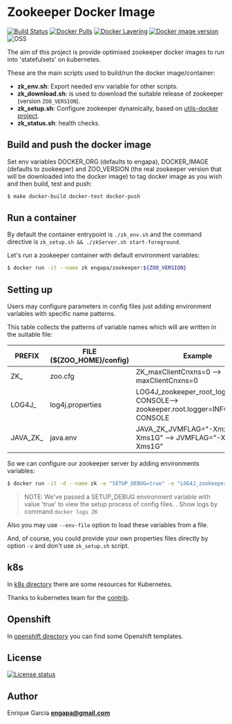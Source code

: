 # Zookeeper Docker Image
[![Build Status](https://travis-ci.org/engapa/zookeeper-k8s-openshift.svg)](https://travis-ci.org/engapa/zookeeper-k8s-openshift)
[![Docker Pulls](https://img.shields.io/docker/pulls/engapa/zookeeper.svg)](https://hub.docker.com/r/engapa/zookeeper/)
[![Docker Layering](https://images.microbadger.com/badges/image/engapa/zookeeper.svg)](https://microbadger.com/images/engapa/zookeeper)
[![Docker image version](https://images.microbadger.com/badges/version/engapa/zookeeper.svg)](https://microbadger.com/images/engapa/zookeeper)
![OSS](https://badges.frapsoft.com/os/v1/open-source.svg?v=103 "We love OpenSource")

The aim of this project is provide optimised zookeeper docker images to run into 'statefulsets' on kubernetes.

These are the main scripts used to build/run the docker image/container:

* **zk_env.sh**: Export needed env variable for other scripts.
* **zk_download.sh**: is used to download the suitable release of zookeeper (version `ZOO_VERSION`).
* **zk_setup.sh**: Configure zookeeper dynamically, based on [utils-docker project](https://github.com/engapa/utils-docker).
* **zk_status.sh**: health checks.

## Build and push the docker image

Set env variables DOCKER_ORG (defaults to engapa), DOCKER_IMAGE (defaults to zookeeper) and ZOO_VERSION (the real zookeeper version that will be downloaded into the docker image)
to tag docker image as you wish and then build, test and push:

```bash
$ make docker-build docker-test docker-push
```

## Run a container

By default the container entrypoint is `./zk_env.sh` and the command directive is `zk_setup.sh && ./zkServer.sh start-foreground`.

Let's run a zookeeper container with default environment variables:

```bash
$ docker run -it --name zk engapa/zookeeper:${ZOO_VERSION}
```

## Setting up

Users may configure parameters in config files just adding environment variables with specific name patterns.

This table collects the patterns of variable names which will are written in the suitable file:

PREFIX     | FILE (${ZOO_HOME}/config) |         Example
-----------|-----------------------------|-----------------------------
ZK_        | zoo.cfg | ZK_maxClientCnxns=0 --> maxClientCnxns=0
LOG4J_     | log4j.properties |  LOG4J_zookeeper_root_logger=INFO, CONSOLE--> zookeeper.root.logger=INFO, CONSOLE
JAVA_ZK_   | java.env | JAVA_ZK_JVMFLAG="-Xmx1G -Xms1G" --> JVMFLAG="-Xmx1G -Xms1G"

So we can configure our zookeeper server by adding environments variables:

```bash
$ docker run -it -d --name zk -e "SETUP_DEBUG=true" -e "LOG4J_zookeeper_root_logger=DEBUG, CONSOLE" engapa/zookeeper:${ZOO_VERSION}
```

> NOTE: We've passed a SETUP_DEBUG environment variable with value 'true' to view the setup process of config files.
> . Show logs by command `docker logs ZK`

Also you may use `--env-file` option to load these variables from a file.

And, of course, you could provide your own properties files directly by option `-v` and don't use `zk_setup.sh` script.

## k8s

In [k8s directory](k8s) there are some resources for Kubernetes.

Thanks to kubernetes team for the [contrib](https://github.com/kubernetes/contrib/tree/master/statefulsets/zookeeper).

## Openshift

In [openshift directory](openshift) you can find some Openshift templates.

## License

[![License status](https://app.fossa.io/api/projects/git%2Bgithub.com%2Fengapa%2Fzookeeper-k8s-openshift.svg?type=large)](https://app.fossa.io/projects/git%2Bgithub.com%2Fengapas%2Fzookeeper-k8s-openshift?ref=badge_large)

## Author

Enrique Garcia **engapa@gmail.com**
